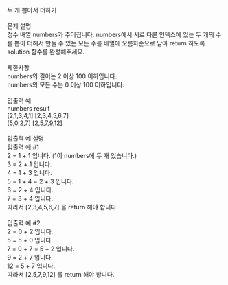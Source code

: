 두 개 뽑아서 더하기
<br/><br/>
문제 설명<br/>
정수 배열 numbers가 주어집니다. numbers에서 서로 다른 인덱스에 있는 두 개의 수를 뽑아 더해서 만들 수 있는 모든 수를 배열에 오름차순으로 담아 return 하도록 solution 함수를 완성해주세요.
<br/><br/>
제한사항<br/>
numbers의 길이는 2 이상 100 이하입니다.<br/>
numbers의 모든 수는 0 이상 100 이하입니다.<br/>
<br/>
입출력 예<br/>
numbers	result<br/>
[2,1,3,4,1]	[2,3,4,5,6,7]<br/>
[5,0,2,7]	[2,5,7,9,12]<br/>
<br/>
입출력 예 설명<br/>
입출력 예 #1<br/>
2 = 1 + 1 입니다. (1이 numbers에 두 개 있습니다.)<br/>
3 = 2 + 1 입니다.<br/>
4 = 1 + 3 입니다.<br/>
5 = 1 + 4 = 2 + 3 입니다.<br/>
6 = 2 + 4 입니다.<br/>
7 = 3 + 4 입니다.<br/>
따라서 [2,3,4,5,6,7] 을 return 해야 합니다.<br/>
<br/>
입출력 예 #2<br/>
2 = 0 + 2 입니다.<br/>
5 = 5 + 0 입니다.<br/>
7 = 0 + 7 = 5 + 2 입니다.<br/>
9 = 2 + 7 입니다.<br/>
12 = 5 + 7 입니다.<br/>
따라서 [2,5,7,9,12] 를 return 해야 합니다.<br/>
